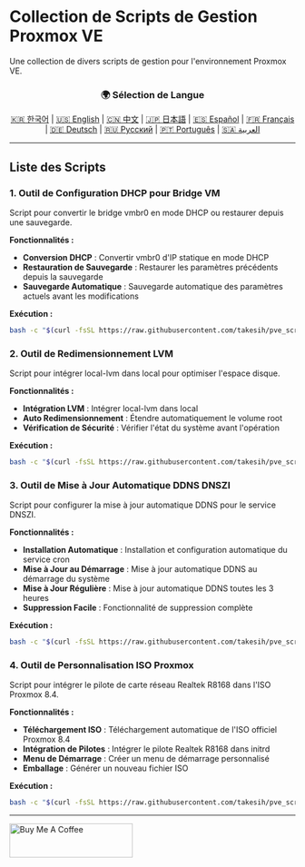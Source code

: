 # Collection de Scripts de Gestion Proxmox VE
Une collection de divers scripts de gestion pour l'environnement Proxmox VE.

<div align="center">
  <h3>🌍 Sélection de Langue</h3>
  <a href="README.md">🇰🇷 한국어</a> |
  <a href="README_EN.md">🇺🇸 English</a> |
  <a href="README_CN.md">🇨🇳 中文</a> |
  <a href="README_JP.md">🇯🇵 日本語</a> |
  <a href="README_ES.md">🇪🇸 Español</a> |
  <a href="README_FR.md">🇫🇷 Français</a> |
  <a href="README_DE.md">🇩🇪 Deutsch</a> |
  <a href="README_RU.md">🇷🇺 Русский</a> |
  <a href="README_PT.md">🇵🇹 Português</a> |
  <a href="README_AR.md">🇸🇦 العربية</a>
</div>

---

## Liste des Scripts

### 1. Outil de Configuration DHCP pour Bridge VM
Script pour convertir le bridge vmbr0 en mode DHCP ou restaurer depuis une sauvegarde.

**Fonctionnalités :**
- **Conversion DHCP** : Convertir vmbr0 d'IP statique en mode DHCP
- **Restauration de Sauvegarde** : Restaurer les paramètres précédents depuis la sauvegarde
- **Sauvegarde Automatique** : Sauvegarde automatique des paramètres actuels avant les modifications

**Exécution :**
```bash
bash -c "$(curl -fsSL https://raw.githubusercontent.com/takesih/pve_script/main/pve_vmbr0_dhcp.sh)"
```

### 2. Outil de Redimensionnement LVM
Script pour intégrer local-lvm dans local pour optimiser l'espace disque.

**Fonctionnalités :**
- **Intégration LVM** : Intégrer local-lvm dans local
- **Auto Redimensionnement** : Étendre automatiquement le volume root
- **Vérification de Sécurité** : Vérifier l'état du système avant l'opération

**Exécution :**
```bash
bash -c "$(curl -fsSL https://raw.githubusercontent.com/takesih/pve_script/main/pve_lvm_resize.sh)"
```

### 3. Outil de Mise à Jour Automatique DDNS DNSZI
Script pour configurer la mise à jour automatique DDNS pour le service DNSZI.

**Fonctionnalités :**
- **Installation Automatique** : Installation et configuration automatique du service cron
- **Mise à Jour au Démarrage** : Mise à jour automatique DDNS au démarrage du système
- **Mise à Jour Régulière** : Mise à jour automatique DDNS toutes les 3 heures
- **Suppression Facile** : Fonctionnalité de suppression complète

**Exécution :**
```bash
bash -c "$(curl -fsSL https://raw.githubusercontent.com/takesih/pve_script/main/dnszi_ddns_setup.sh)"
```

### 4. Outil de Personnalisation ISO Proxmox
Script pour intégrer le pilote de carte réseau Realtek R8168 dans l'ISO Proxmox 8.4.

**Fonctionnalités :**
- **Téléchargement ISO** : Téléchargement automatique de l'ISO officiel Proxmox 8.4
- **Intégration de Pilotes** : Intégrer le pilote Realtek R8168 dans initrd
- **Menu de Démarrage** : Créer un menu de démarrage personnalisé
- **Emballage** : Générer un nouveau fichier ISO

**Exécution :**
```bash
bash -c "$(curl -fsSL https://raw.githubusercontent.com/takesih/pve_script/main/proxmox_iso_customize.sh)"
```

---

<a href="https://www.buymeacoffee.com/takesih" target="_blank"><img src="https://cdn.buymeacoffee.com/buttons/v2/default-red.png" alt="Buy Me A Coffee" style="height: 60px !important;width: 217px !important;" ></a> 